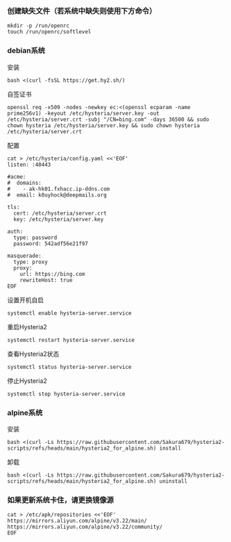 ### 创建缺失文件（若系统中缺失则使用下方命令）
```
mkdir -p /run/openrc
touch /run/openrc/softlevel
```
### debian系统
安装
```
bash <(curl -fsSL https://get.hy2.sh/)
```

自签证书
```
openssl req -x509 -nodes -newkey ec:<(openssl ecparam -name prime256v1) -keyout /etc/hysteria/server.key -out /etc/hysteria/server.crt -subj "/CN=bing.com" -days 36500 && sudo chown hysteria /etc/hysteria/server.key && sudo chown hysteria /etc/hysteria/server.crt
```

配置
```
cat > /etc/hysteria/config.yaml <<'EOF'
listen: :40443

#acme:
#  domains:
#    - ak-hk01.fxhacc.ip-ddns.com
#  email: k0uyhock@deepmails.org

tls:
  cert: /etc/hysteria/server.crt
  key: /etc/hysteria/server.key

auth:
  type: password
  password: 542adf56e21f97
  
masquerade:
  type: proxy
  proxy:
    url: https://bing.com
    rewriteHost: true
EOF
```

设置开机自启
```
systemctl enable hysteria-server.service
```

重启Hysteria2
```
systemctl restart hysteria-server.service
```

查看Hysteria2状态
```
systemctl status hysteria-server.service
```

停止Hysteria2
```
systemctl stop hysteria-server.service
```

### alpine系统
安装
```
bash <(curl -Ls https://raw.githubusercontent.com/Sakura679/hysteria2-scripts/refs/heads/main/hysteria2_for_alpine.sh) install
```
卸载
```
bash <(curl -Ls https://raw.githubusercontent.com/Sakura679/hysteria2-scripts/refs/heads/main/hysteria2_for_alpine.sh) uninstall
```

### 如果更新系统卡住，请更换镜像源
```
cat > /etc/apk/repositories <<'EOF'
https://mirrors.aliyun.com/alpine/v3.22/main/
https://mirrors.aliyun.com/alpine/v3.22/community/
EOF
```
